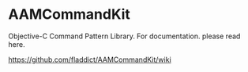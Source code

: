 AAMCommandKit
=============

Objective-C Command Pattern Library.
For documentation. please read here.

https://github.com/fladdict/AAMCommandKit/wiki